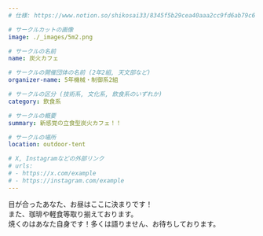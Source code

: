 ```yaml
---
# 仕様: https://www.notion.so/shikosai33/8345f5b29cea40aaa2cc9fd6ab79c6a6?pvs=4#5438a1577b604f39a67658a72f2283b8

# サークルカットの画像
image: ./_images/5m2.png

# サークルの名前
name: 炭火カフェ

# サークルの開催団体の名前 (2年2組, 天文部など)
organizer-name: 5年機械・制御系2組

# サークルの区分 (技術系, 文化系, 飲食系のいずれか)
category: 飲食系

# サークルの概要
summary: 新感覚の立食型炭火カフェ！！

# サークルの場所
location: outdoor-tent

# X, Instagramなどの外部リンク
# urls:
# - https://x.com/example
# - https://instagram.com/example
---
```

目が合ったあなた、お昼はここに決まりです！<br>
また、珈琲や軽食等取り揃えております。<br>
焼くのはあなた自身です！多くは語りません、お待ちしております。
